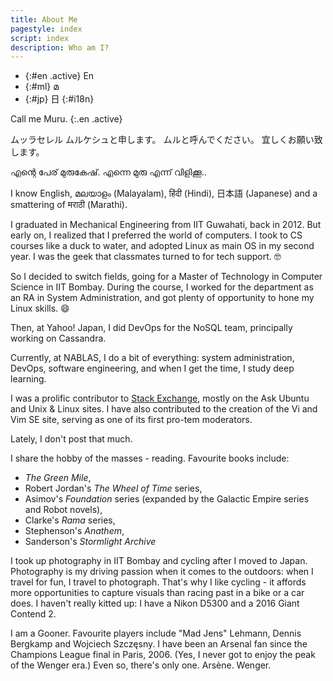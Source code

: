 ```yaml
---
title: About Me
pagestyle: index
script: index
description: Who am I?
---
```


- {:#en .active} En
- {:#ml} മ
- {:#jp} 日
{:#i18n}

Call me Muru.
{:.en .active}

<span lang="ja" class="jp inactive" markdown="1"> ムッラセレル ムルケシュと申します。
ムルと呼んでください。
宜しくお願い致します。</span>

<span lang="ml" class="ml inactive" markdown="1">
എന്റെ പേര് മുരുകേഷ്. എന്നെ മുരു എന്ന് വിളിക്കൂ..
</span>

I know English, മലയാളം (Malayalam), हिंदी  (Hindi),	日本語 (Japanese) and a smattering of  मराठी  (Marathi).

<!-- section -->

I graduated in Mechanical Engineering from IIT Guwahati, back in 2012. But early
on, I realized that I preferred the world of computers. I took to CS courses like
a duck to water, and adopted Linux as main OS in my second year. I was the geek
that classmates turned to for tech support. :nerd_face:

So I decided to switch fields, going for a Master of Technology in Computer
Science in IIT Bombay. During the course, I worked for the department as an RA
in System Administration, and got plenty of opportunity to hone my Linux skills.
:smile:

Then, at Yahoo! Japan, I did DevOps for the NoSQL team, principally working on
Cassandra.

Currently, at NABLAS, I do a bit of everything: system administration, DevOps,
software engineering, and when I get the time, I study deep learning.

<!-- section -->

I was a prolific contributor to [Stack Exchange](https://stackexchange.com/users/1042873/muru?tab=top),
mostly on the Ask Ubuntu and Unix &amp; Linux sites. I have also contributed to
the creation of the Vi and Vim SE site, serving as one of its first pro-tem moderators.

Lately, I don't post that much.

<!-- section -->

I share the hobby of the masses - reading. Favourite books
include:

- *The Green Mile*,
- Robert Jordan's *The Wheel of Time* series,
- Asimov's *Foundation* series (expanded by the Galactic Empire series and Robot novels),
- Clarke's *Rama* series,
- Stephenson's *Anathem*,
- Sanderson's *Stormlight Archive*

I took up photography in IIT Bombay and cycling after I moved to Japan.
Photography is my driving passion when it comes to the outdoors: when I travel
for fun, I travel to photograph. That's why I like cycling - it affords more
opportunities to capture visuals than racing past in a bike or a car does.
I haven't really kitted up: I have a Nikon D5300 and a 2016 Giant Contend 2.

<!-- section -->

I am a Gooner. Favourite players include "Mad Jens" Lehmann, Dennis Bergkamp
and Wojciech Szczęsny.  I have been an Arsenal fan since the Champions League
final in Paris, 2006. (Yes, I never got to enjoy the peak of the Wenger era.)
Even so, there's only one. Arsène. Wenger.
